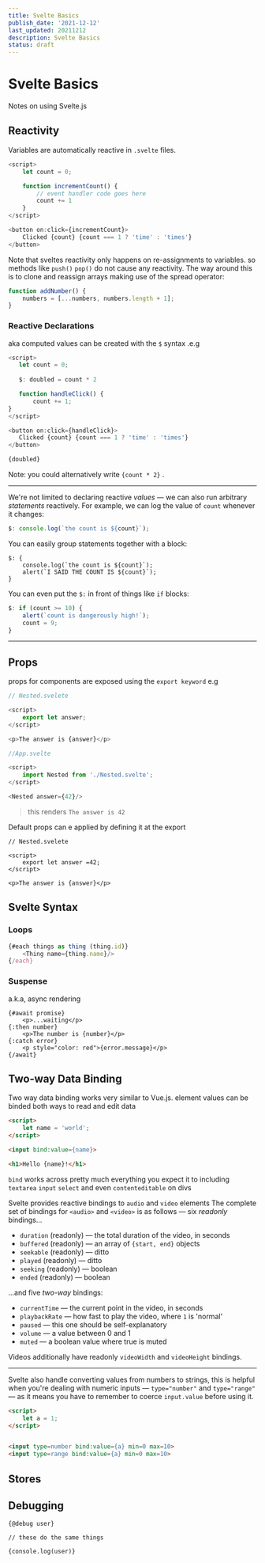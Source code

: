 ```yaml
---
title: Svelte Basics
publish_date: '2021-12-12'
last_updated: 20211212
description: Svelte Basics
status: draft
---
```


# Svelte Basics
Notes on using Svelte.js

## Reactivity

Variables are automatically reactive in `.svelte` files. 

```js
<script>
	let count = 0;

	function incrementCount() {
		// event handler code goes here
		count += 1
	}
</script>

<button on:click={incrementCount}>
	Clicked {count} {count === 1 ? 'time' : 'times'}
</button>

```


Note that  sveltes reactivity only happens on re-assignments to variables. so methods like `push()` `pop()`  do not cause any reactivity. The way around this is to clone and reassign arrays making use of the spread operator:

```js
function addNumber() {
	numbers = [...numbers, numbers.length + 1];
}
```

### Reactive Declarations
 aka computed values can be created with the `$` syntax .e.g
 
 ```js
<script>
	let count = 0;
	
	$: doubled = count * 2

	function handleClick() {
		count += 1;
}
</script>

<button on:click={handleClick}>
	Clicked {count} {count === 1 ? 'time' : 'times'}
</button>

{doubled}
 
 ```
 
 Note: you could alternatively write `{count * 2}` .
 
 ---
We're not limited to declaring reactive _values_ — we can also run arbitrary _statements_ reactively. For example, we can log the value of `count` whenever it changes:

```js
$: console.log(`the count is ${count}`);
```

You can easily group statements together with a block:

```
$: {
	console.log(`the count is ${count}`);
	alert(`I SAID THE COUNT IS ${count}`);
}
```

You can even put the `$:` in front of things like `if` blocks:

```js
$: if (count >= 10) {
	alert(`count is dangerously high!`);
	count = 9;
}
```

---

## Props

props for components are exposed using the `export keyword` e.g
```js
// Nested.svelete

<script>
	export let answer;
</script>

<p>The answer is {answer}</p>
```

```js
//App.svelte

<script>
	import Nested from './Nested.svelte';
</script>

<Nested answer={42}/>
```

> this renders `The answer is 42`

Default props can e applied by defining it at the export
```
// Nested.svelete

<script>
	export let answer =42;
</script>

<p>The answer is {answer}</p>
```

## Svelte Syntax

### Loops
```js
{#each things as thing (thing.id)}
	<Thing name={thing.name}/>
{/each}

```

### Suspense
a.k.a, async rendering

```
{#await promise}
	<p>...waiting</p>
{:then number}
	<p>The number is {number}</p>
{:catch error}
	<p style="color: red">{error.message}</p>
{/await}
```


## Two-way Data Binding

Two way data binding works very similar to Vue.js. element values can be binded both ways to read and edit data 

```html
<script>
	let name = 'world';
</script>

<input bind:value={name}>

<h1>Hello {name}!</h1>
```


`bind` works across pretty much everything you expect it to including `textarea` `input` `select` and even `contenteditable` on divs

Svelte provides reactive bindings to `audio` and `video` elements 
The complete set of bindings for `<audio>` and `<video>` is as follows — six _readonly_ bindings...

-   `duration` (readonly) — the total duration of the video, in seconds
-   `buffered` (readonly) — an array of `{start, end}` objects
-   `seekable` (readonly) — ditto
-   `played` (readonly) — ditto
-   `seeking` (readonly) — boolean
-   `ended` (readonly) — boolean

...and five _two-way_ bindings:

-   `currentTime` — the current point in the video, in seconds
-   `playbackRate` — how fast to play the video, where `1` is 'normal'
-   `paused` — this one should be self-explanatory
-   `volume` — a value between 0 and 1
-   `muted` — a boolean value where true is muted

Videos additionally have readonly `videoWidth` and `videoHeight` bindings.

----

Svelte also handle converting values from numbers to strings, this is helpful when you're dealing with numeric inputs — `type="number"` and `type="range"` — as it means you have to remember to coerce `input.value` before using it.

```html
<script>
	let a = 1;
</script>


<input type=number bind:value={a} min=0 max=10>
<input type=range bind:value={a} min=0 max=10>
```

## Stores


## Debugging

```
{@debug user}

// these do the same things

{console.log(user)}

```
